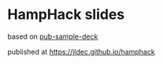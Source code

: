 # HampHack slides

based on [pub-sample-deck](https://github.com/jldec/pub-sample-deck)

published at https://jldec.github.io/hamphack
